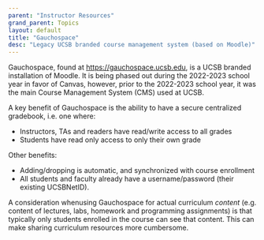 ```yaml
---
parent: "Instructor Resources"
grand_parent: Topics
layout: default
title: "Gauchospace"
desc: "Legacy UCSB branded course management system (based on Moodle)"
---
```


Gauchospace, found at <https://gauchospace.ucsb.edu>, is a UCSB branded installation of Moodle.   It is being phased out during the 2022-2023 school
year in favor of Canvas, however, prior to the 2022-2023 school year, it was the main Course Management System (CMS) used at UCSB.

A key benefit of Gauchospace is the ability to have a secure centralized gradebook, i.e. one where:

* Instructors, TAs and readers have read/write access to all grades
* Students have read only access to only their own grade

Other benefits:

* Adding/dropping is automatic, and synchronized with course enrollment
* All students and faculty already have a username/password (their existing UCSBNetID).

A consideration whenusing Gauchospace for actual curriculum *content*  (e.g. content of lectures, labs, homework and programming
assignments) is that typically only students enrolled in the course can see that content.   This can make sharing
curriculum resources more cumbersome.
